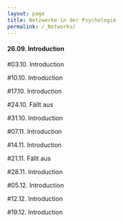 ```yaml
---
layout: page
title: Netzwerke in der Psychologie
permalink: /_Networks/
---
```

#### 26.09. Introduction

#03.10. Introduction

#10.10. Introduction

#17.10. Introduction

#24.10. Fällt aus

#31.10. Introduction

#07.11. Introduction

#14.11. Introduction

#21.11. Fällt aus

#28.11. Introduction

#05.12. Introduction

#12.12. Introduction

#19.12. Introduction
